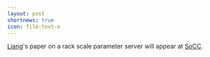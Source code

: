 ```yaml
---
layout: post
shortnews: true
icon: file-text-o
---
```

[Liang][]'s paper on a rack scale parameter server
will appear at [SoCC][].

[liang]: https://1drv.ms/w/s!Au7NJNeN_ctwnJYYt6kv3RXMRl_YeA
[SoCC]: https://acmsocc.github.io/2018/
